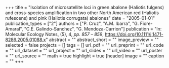 +++
title = "Isolation of microsatellite loci in green abalone (Haliotis fulgens) and cross-species amplification in two other North American red (Haliotis rufescens) and pink (Haliotis corrugata) abalones"
date = "2005-01-01"
publication_types = ["2"]
authors = ["P. Cruz", "A.M. Ibarra", "G. Fiore-Amaral", "C.E. Galindo-Sanchez", "G. Mendoza-Carrion"]
publication = "In: Molecular Ecology Notes, (5), 4, _pp. 857 – 859_, https://doi.org/10.1111/j.1471-8286.2005.01088.x"
abstract = ""
abstract_short = ""
image_preview = ""
selected = false
projects = []
tags = []
url_pdf = ""
url_preprint = ""
url_code = ""
url_dataset = ""
url_project = ""
url_slides = ""
url_video = ""
url_poster = ""
url_source = ""
math = true
highlight = true
[header]
image = ""
caption = ""
+++

